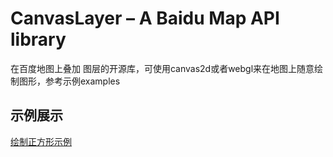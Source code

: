# CanvasLayer – A Baidu Map API library
在百度地图上叠加 <canvas> 图层的开源库，可使用canvas2d或者webgl来在地图上随意绘制图形，参考示例examples

## 示例展示
[绘制正方形示例](http://huiyan-fe.github.io/CanvasLayer/examples/point.html) 
